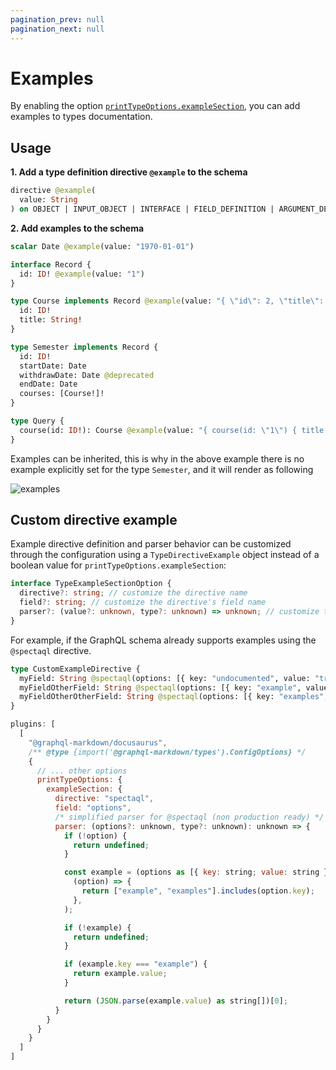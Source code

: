 ```yaml
---
pagination_prev: null
pagination_next: null
---
```


# Examples

By enabling the option [`printTypeOptions.exampleSection`](/docs/settings#printtypeoptions), you can add examples to types documentation.

## Usage

**1. Add a type definition directive `@example` to the schema**

  ```graphql
  directive @example(
    value: String
  ) on OBJECT | INPUT_OBJECT | INTERFACE | FIELD_DEFINITION | ARGUMENT_DEFINITION | SCALAR
  ```

**2. Add examples to the schema**

  ```graphql
  scalar Date @example(value: "1970-01-01")

  interface Record {
    id: ID! @example(value: "1")
  }

  type Course implements Record @example(value: "{ \"id\": 2, \"title\": \"GraphQL\" }") {
    id: ID!
    title: String!
  } 

  type Semester implements Record {
    id: ID!
    startDate: Date
    withdrawDate: Date @deprecated
    endDate: Date
    courses: [Course!]!
  }

  type Query {
    course(id: ID!): Course @example(value: "{ course(id: \"1\") { title } }")
  }
  ```

Examples can be inherited, this is why in the above example there is no example explicitly set for the type `Semester`, and it will render as following

![examples](/img/docs/examples.png)

## Custom directive example

Example directive definition and parser behavior can be customized through the configuration using a `TypeDirectiveExample` object instead of a boolean value for `printTypeOptions.exampleSection`:

```ts
interface TypeExampleSectionOption {
  directive?: string; // customize the directive name
  field?: string; // customize the directive's field name
  parser?: (value?: unknown, type?: unknown) => unknown; // customize the field's value parsing
}
```

For example, if the GraphQL schema already supports examples using the `@spectaql` directive.

```graphql
type CustomExampleDirective {
  myField: String @spectaql(options: [{ key: "undocumented", value: "true" }])
  myFieldOtherField: String @spectaql(options: [{ key: "example", value: "An Example from the Directive" }])
  myFieldOtherOtherField: String @spectaql(options: [{ key: "examples", value: "[\"Example 1 from the Directive\", \"Example 2 from the Directive\"]" }])
}
```

```js title="docusaurus.config.js"
plugins: [
  [
    "@graphql-markdown/docusaurus",
    /** @type {import('@graphql-markdown/types').ConfigOptions} */
    {
      // ... other options
      printTypeOptions: {
        exampleSection: {
          directive: "spectaql",
          field: "options",
          /* simplified parser for @spectaql (non production ready) */
          parser: (options?: unknown, type?: unknown): unknown => {
            if (!option) {
              return undefined;
            }

            const example = (options as [{ key: string; value: string }]).find(
              (option) => {
                return ["example", "examples"].includes(option.key);
              },
            );

            if (!example) {
              return undefined;
            }

            if (example.key === "example") {
              return example.value;
            }

            return (JSON.parse(example.value) as string[])[0];
          }
        }
      }
    }
  ]
]
```
